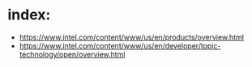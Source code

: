 # index:
- https://www.intel.com/content/www/us/en/products/overview.html
- https://www.intel.com/content/www/us/en/developer/topic-technology/open/overview.html
